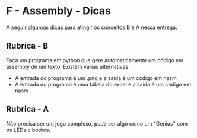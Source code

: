 #  F - Assembly - Dicas

A seguir algumas dicas para atingir os conceitos B e A nessa entrega.

## Rubrica - B

Faça um programa em python que gere automaticamente um código em assembly de um texto. Existem várias alternativas:

- A entrada do programa é um .png e a saída é um código em nasm
- A entrada do programa é uma tabela do excel e a saída é um código em nasm

## Rubrica - A

Não precisa ser um jogo complexo, pode ser algo como um "Genius" com os LEDs e botões.

